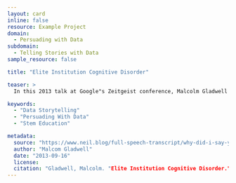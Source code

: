 ```yaml
---
layout: card
inline: false
resource: Example Project
domain:
  - Persuading with Data
subdomain:
  - Telling Stories with Data
sample_resource: false

title: "Elite Institution Cognitive Disorder"

teaser: >
  In this 2013 talk at Google"s Zeitgeist conference, Malcolm Gladwell sets out to explain why, at almost every university in the United States, college students drop out of STEM majors at an alarmingly consistent rate. While Gladwell references data on STEM education throughout the talk, he frames his engagement with the statistics in the manner of a detective story to lend compelling narrative tension to his presentation. He examines student STEM degree attainment statistics at several universities, from Harvard to Hartwick, to advance his insight that earning a STEM degree appears to be a function of a student"s class rank and not primarily a function of a student"s cognitive abilities (e.g., standardized tests scores). To make this counterintuitive finding more palatable, Gladwell contextualizes his analysis of the data with a concept psychologists call "relative deprivation," which suggests that individuals generally assess their own abilities and aptitudes in comparison to those around them rather than on a global scale. Even highly-gifted STEM students at great schools, as Gladwell points out, are prone to feeling like they aren"t cut out for STEM if they find themselves scoring in the bottom half of their class, and so they often leave STEM fields. Viewed through the lens of relative deprivation, STEM degree attainment trends is, Gladwell argues, "a matter not only of how smart you are, but of how smart you feel relative to your immediate peers." He ultimately contends that students (STEM and otherwise) who wish to pursue their passions should opt to attend a college where they are most likely to excel rather than go to the most prestigious college they get accepted to. Discussing Gladwell"s talk with students makes for a very fruitful discussion, as the topic is relevant to their college experience and the presentation offers a clear model for how to interpret data while also telling a story about the people, places, and institutions that surround that data.

keywords:
  - "Data Storytelling"
  - "Persuading With Data"
  - "Stem Education"

metadata:
  source: "https://www.neil.blog/full-speech-transcript/why-did-i-say-yes-to-speak-here-by-malcolm-gladwell"
  author: "Malcom Gladwell"
  date: "2013-09-16"
  license:
  citation: "Gladwell, Malcolm. "Elite Institution Cognitive Disorder." Google Zeitgeist Conference. Mountain View, CA, 2013. https://www.youtube.com/watch?v=3UEwbRWFZVc&t=1058s"
---
```

